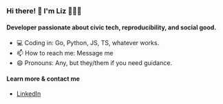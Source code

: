 ### Hi there! 👋 I'm Liz 👩🏻‍💻 

#### Developer passionate about civic tech, reproducibility, and social good.

- :computer: Coding in: Go, Python, JS, TS, whatever works.
- 📫 How to reach me: Message me
- 😄 Pronouns: Any, but they/them if you need guidance.

#### Learn more & contact me
- [LinkedIn](https://www.linkedin.com/in/elizabeth-nelson-58937011a)
